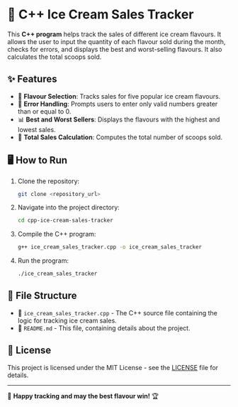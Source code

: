 # 🍦 C++ Ice Cream Sales Tracker

This **C++ program** helps track the sales of different ice cream flavours. It allows the user to input the quantity of each flavour sold during the month, checks for errors, and displays the best and worst-selling flavours. It also calculates the total scoops sold.

## ✨ Features  
- 🍨 **Flavour Selection**: Tracks sales for five popular ice cream flavours.
- 🛑 **Error Handling**: Prompts users to enter only valid numbers greater than or equal to 0.
- 📊 **Best and Worst Sellers**: Displays the flavours with the highest and lowest sales.
- 🔢 **Total Sales Calculation**: Computes the total number of scoops sold.
  
## 🖥️ How to Run  

1. Clone the repository:  
    ```bash
    git clone <repository_url>
    ```  

2. Navigate into the project directory:  
    ```bash
    cd cpp-ice-cream-sales-tracker
    ```  

3. Compile the C++ program:  
    ```bash
    g++ ice_cream_sales_tracker.cpp -o ice_cream_sales_tracker
    ```  

4. Run the program:  
    ```bash
    ./ice_cream_sales_tracker
    ```  

## 📂 File Structure  

- 📜 `ice_cream_sales_tracker.cpp` - The C++ source file containing the logic for tracking ice cream sales.  
- 📖 `README.md` - This file, containing details about the project.  

## 📜 License  

This project is licensed under the MIT License - see the [LICENSE](LICENSE) file for details.  

---

🍦 **Happy tracking and may the best flavour win!** 🏆
